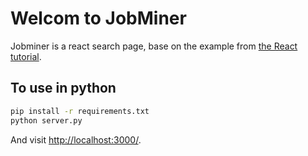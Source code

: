 # Welcom to JobMiner
Jobminer is a react search page, base on the example from [the React tutorial](http://facebook.github.io/react/docs/tutorial.html).

## To use in python

```sh
pip install -r requirements.txt
python server.py
```

And visit <http://localhost:3000/>.
